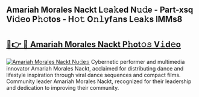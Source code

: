 ## Amariah Morales Nackt L𝚎a𝚔ed N𝚞𝚍e - Part-xsq Vi𝚍𝚎o P𝚑𝚘tos - H𝚘𝚝 O𝚗𝚕yf𝚊ns L𝚎a𝚔s lMMs8

# <h2><a href="http://kfav23.oniu.top/?m=Amariah+Morales+Nackt">🔗👉 🔴 Amariah Morales Nackt P𝚑ot𝚘𝚜 V𝚒d𝚎o</a></h2>

[![Amariah Morales Nackt Nu𝚍e𝚜](https://i.imgur.com/0qMVB7G.gif)](http://kfav23.oniu.top/?m=Amariah+Morales+Nackt)
Cybernetic performer and multimedia innovator Amariah Morales Nackt, acclaimed for distributing dance and lifestyle inspiration through viral dance sequences and compact films. Community leader Amariah Morales Nackt, recognized for their leadership and dedication to improving their community.  

